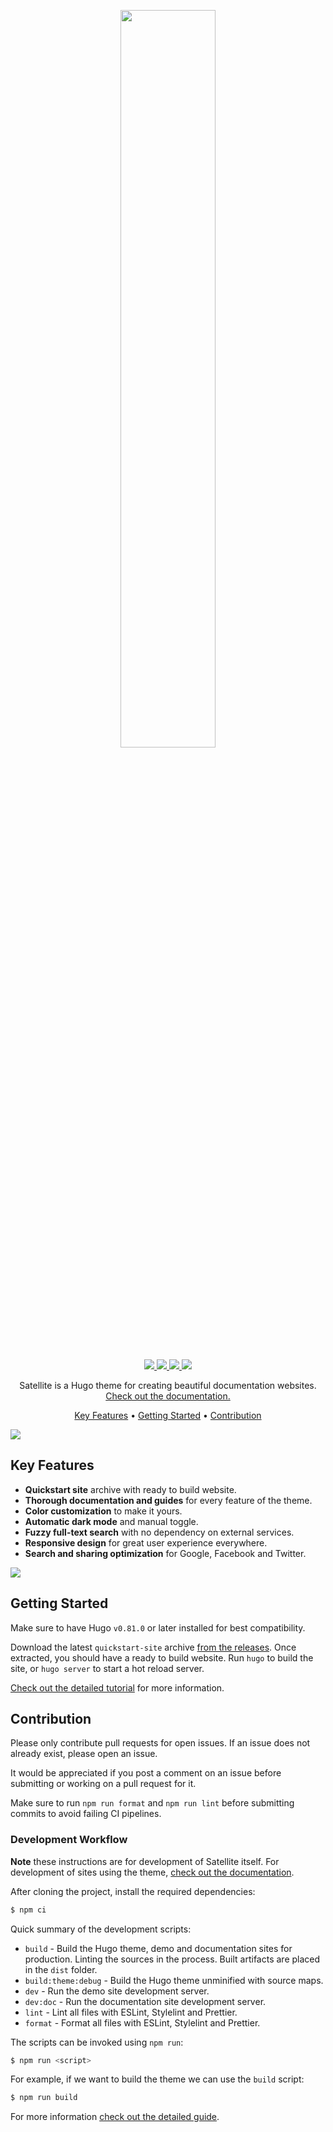 <p align="center">
  <a href="https://lkummer.github.io/Satellite/">
    <img width="55%" src="https://lkummer.github.io/Satellite/images/readme-logo.svg">
  </a>
</p>
<p align="center">
  <a href="https://github.com/LKummer/Satellite/releases">
    <img src="https://img.shields.io/github/v/tag/LKummer/Satellite?style=flat-square">
  </a>
  <a href="https://github.com/LKummer/Satellite/actions/workflows/integration.yml">
    <img src="https://img.shields.io/github/actions/workflow/status/LKummer/Satellite/integration.yml?label=integration&style=flat-square">
  </a>
  <a href="https://github.com/LKummer/Satellite/actions/workflows/delivery.yml">
    <img src="https://img.shields.io/github/actions/workflow/status/LKummer/Satellite/delivery.yml?label=delivery&style=flat-square">
  </a>
  <a href="https://github.com/LKummer/Satellite/blob/master/LICENSE.md">
    <img src="https://img.shields.io/github/license/LKummer/Satellite?style=flat-square">
  </a>
</p>

<p align="center">
  Satellite is a Hugo theme for creating beautiful documentation websites.
  <a href="https://lkummer.github.io/Satellite/">
    Check out the documentation.
  </a>
</p>

<p align="center">
  <a href="#key-features">Key Features</a> •
  <a href="#getting-started">Getting Started</a> •
  <a href="#contribution">Contribution</a>
</p>

<p>
  <a href="https://lkummer.github.io/Satellite/">
    <img src="https://lkummer.github.io/Satellite/images/readme-banner.svg" align="center">
  </a>
</p>

## Key Features

- **Quickstart site** archive with ready to build website.
- **Thorough documentation and guides** for every feature of the theme.
- **Color customization** to make it yours.
- **Automatic dark mode** and manual toggle.
- **Fuzzy full-text search** with no dependency on external services.
- **Responsive design** for great user experience everywhere.
- **Search and sharing optimization** for Google, Facebook and Twitter.

<p>
  <a href="https://lkummer.github.io/Satellite/">
    <img src="https://lkummer.github.io/Satellite/images/readme-theme.svg" align="center">
  </a>
</p>

## Getting Started

Make sure to have Hugo `v0.81.0` or later installed for best compatibility.

Download the latest `quickstart-site` archive [from the releases](https://github.com/LKummer/Satellite/releases).
Once extracted, you should have a ready to build website.
Run `hugo` to build the site, or `hugo server` to start a hot reload server.

[Check out the detailed tutorial](https://lkummer.github.io/Satellite/tutorial/part-1-getting-started/) for more information.

## Contribution

Please only contribute pull requests for open issues.
If an issue does not already exist, please open an issue.

It would be appreciated if you post a comment on an issue before submitting or working on a pull request for it.

Make sure to run `npm run format` and `npm run lint` before submitting commits to avoid failing CI pipelines.

### Development Workflow

**Note** these instructions are for development of Satellite itself.
For development of sites using the theme, [check out the documentation](https://lkummer.github.io/Satellite).

After cloning the project, install the required dependencies:

```s
$ npm ci
```

Quick summary of the development scripts:

- `build` - Build the Hugo theme, demo and documentation sites for production.
  Linting the sources in the process. Built artifacts are placed in the `dist`
  folder.
- `build:theme:debug` - Build the Hugo theme unminified with source maps.
- `dev` - Run the demo site development server.
- `dev:doc` - Run the documentation site development server.
- `lint` - Lint all files with ESLint, Stylelint and Prettier.
- `format` - Format all files with ESLint, Stylelint and Prettier.

The scripts can be invoked using `npm run`:

```s
$ npm run <script>
```

For example, if we want to build the theme we can use the `build` script:

```s
$ npm run build
```

For more information [check out the detailed guide](https://lkummer.github.io/Satellite/contribution/development/).
